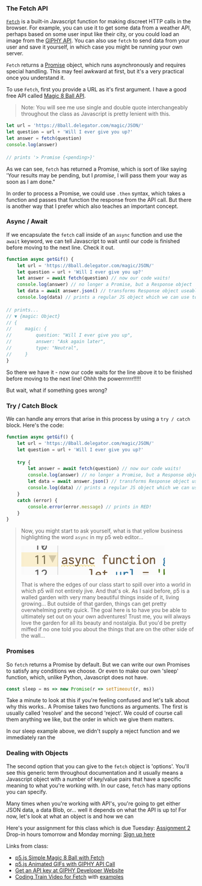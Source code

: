 ### The Fetch API

[`Fetch`](https://developer.mozilla.org/en-US/docs/Web/API/Fetch_API) is a built-in Javascript function for making discreet HTTP calls in the browser. For example, you can use it to get some data from a weather API, perhaps based on some user input like their city, or you could load an image from the [GIPHY API](https://developers.giphy.com). You can also use `fetch` to send data from your user and save it yourself, in which case you might be running your own server. 

`Fetch` returns a [Promise](https://developer.mozilla.org/en-US/docs/Web/JavaScript/Reference/Global_Objects/Promise) object, which runs asynchronously and requires special handling. This may feel awkward at first, but it's a very practical once you understand it. 

To use `Fetch`, first you provide a URL as it's first argument. I have a good free API called [Magic 8 Ball API](https://8ball.delegator.com).

> Note: You will see me use single and double quote interchangeably throughout the class as Javascript is pretty lenient with this.

```js
let url = 'https://8ball.delegator.com/magic/JSON/'
let question = url + 'Will I ever give you up?'
let answer = fetch(question)
console.log(answer)

// prints '> Promise {<pending>}'
```

As we can see, `fetch` has returned a Promise, which is sort of like saying 'Your results may be pending, but I *promise*, I will pass them your way as soon as I am done."  

In order to process a Promise, we could use `.then` syntax, which takes a function and passes that function the response from the API call.  But there is another way that I prefer which also teaches an important concept.

### Async / Await

If we encapsulate the `fetch` call inside of an `async` function and use the `await` keyword, we can tell Javascript to wait until our code is finished before moving to the next line.  Check it out.

```js
function async getGif() {
    let url = 'https://8ball.delegator.com/magic/JSON/'
    let question = url + 'Will I ever give you up?'
    let answer = await fetch(question) // now our code waits!
    console.log(answer) // no longer a Promise, but a Response object
    let data = await answer.json() // transforms Response object useable data, also a Promise
    console.log(data) // prints a regular JS object which we can use to access the API data

// prints...
// ▼ {magic: Object}
// {
//     magic: {
//         question: "Will I ever give you up",
//         answer: "Ask again later",
//         type: "Neutral",
//     } 
}
```

So there we have it - now our code waits for the line above it to be finished before moving to the next line!  Ohhh the powerrrrrr!!!!!

But wait, what if something goes wrong?

### Try / Catch Block

We can handle any errors that arise in this process by using a `try / catch` block.  Here's the code:

```js
function async getGif() {
    let url = 'https://8ball.delegator.com/magic/JSON/'
    let question = url + 'Will I ever give you up?'

    try {
        let answer = await fetch(question) // now our code waits!
        console.log(answer) // no longer a Promise, but a Response object
        let data = await answer.json() // transforms Response object useable data
        console.log(data) // prints a regular JS object which we can use to access the API data
    } 
    catch (error) {
        console.error(error.message) // prints in RED!
    }
}
```



>Now, you might start to ask yourself, what is that yellow business highlighting the word `async` in my p5 web editor... 
>
>![the p5 web editor syntax highlighting, revealing a yellow warning](../images/p5-async-warning.jpg)  
>
>That is where the edges of our class start to spill over into a world in which p5 will not entirely jive. And that's ok. As I said before, p5 is a walled garden with very many beautiful things inside of it, living growing... But outside of that garden, things can get pretty overwhelming pretty quick. The goal here is to have you be able to ultimately set out on your own adventures!  Trust me, you will always love the garden for all its beauty and nostalgia.  But you'd be pretty miffed if no one told you about the things that are on the other side of the wall...

### Promises

So `fetch` returns a Promise by default. But we can write our own Promises to satisfy any conditions we choose.  Or even to make our own 'sleep' function, which, unlike Python, Javascript does not have.

```js
const sleep = ms => new Promise(r => setTimeout(r, ms))
```

Take a minute to look at this if you're feeling confused and let's talk about why this works.. A Promise takes two functions as arguments. The first is usually called 'resolve' and the second 'reject'.  We could of course call them anything we like, but the order in which we give them matters.

In our sleep example above, we didn't supply a reject function and we immediately ran the 

### Dealing with Objects

The second option that you can give to the `fetch` object is 'options'.  You'll see this generic term throughout documentation and it usually means a Javascript object with a number of key/value pairs that have a specific meaning to what you're working with.  In our case, `fetch` has many options you can specify.

Many times when you're working with API's, you're going to get either JSON data, a data Blob, or... well it depends on what the API is up to!  For now, let's look at what an object is and how we can 

Here's your assignment for this class which is due Tuesday: [Assignment 2](../course-outline.md#module-2---advanced-javascript-concepts)  
Drop-in hours tomorrow and Monday morning: [Sign up here](https://calendar.google.com/calendar/selfsched?sstoken=UU83Y25Jd3FfQnhjfGRlZmF1bHR8MTcyMDRkOTExMjgzY2QxOTVhYmFhZjM4MmRiMzg1MmM)

Links from class:

- [p5.js Simple Magic 8 Ball with Fetch](https://editor.p5js.org/rostaccoli/sketches/n4KL92eKQ)
- [p5.js Animated GIFs with GIPHY API Call](https://editor.p5js.org/rostaccoli/sketches/FWnxSy_aw)
- [Get an API key at GIPHY Developer Website](https://developers.giphy.com/dashboard/)
- [Coding Train Video for Fetch](https://www.youtube.com/watch?v=tc8DU14qX6I&ab_channel=TheCodingTrain) with [examples](https://github.com/CodingTrain/Intro-to-Data-APIs-JS)